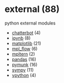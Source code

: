 # external (88)
python external modules

+ [chatterbot](chatterbot/README.md) (4)
+ [ipynb](ipynb/README.md) (8)
+ [matplotlib](matplotlib/README.md) (21)
+ [mpl_flow](mpl_flow/README.md) (6)
+ [mpltern](mpltern/README.md) (2)
+ [pandas](pandas/README.md) (16)
+ [pymunk](pymunk/README.md) (16)
+ [sympy](sympy/README.md) (11)
+ [vpython](vpython/README.md) (4)
